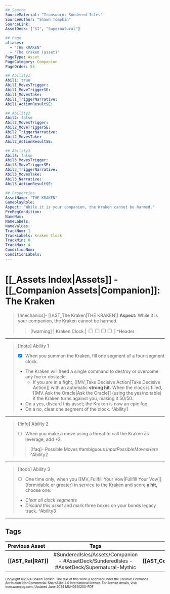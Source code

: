 ```yaml
---
## Source
SourceMaterial: "Ironsworn: Sundered Isles"
SourceAuthor: "Shawn Tompkin"
SourceLink: 
AssetDeck: ["SI", "Supernatural"]

## Page
aliases:
  - "THE KRAKEN"
  - "The Kraken (asset)"
PageType: Asset
PageCategory: Companion
PageOrder: 55

## Ability1
Abil1: true
Abil1_MovesTrigger: 
Abil1_MoveTriggerSE: 
Abil1_MovesTake: 
Abil1_TriggerNarrative: 
Abil1_ActionResultSE: 

## Ability2
Abil2: false
Abil2_MovesTrigger: 
Abil2_MoveTriggerSE: 
Abil2_TriggerNarrative: 
Abil2_MovesTake: 
Abil2_ActionResultSE: 

## Ability3
Abil3: false
Abil3_MovesTrigger: 
Abil3_MoveTriggerSE: 
Abil3_TriggerNarrative: 
Abil3_MovesTake: 
Abil3_Narrative: 
Abil3_ActionResultSE: 

## Properties
AssetName: "THE KRAKEN"
GameplayRole: 
Aspect: "While it is your companion, the Kraken cannot be harmed."
PreReqCondition: 
NameNum: 
NameLabels: 
NameValues: 
TrackNum: 1
TrackLabels: Kraken Clock
TrackMin: 0
TrackMax: 4
ConditionNum: 
ConditionLabels: 
---
```

# [[_Assets Index|Assets]] - [[_Companion Assets|Companion]]: The Kraken

> [!mechanics]- [[AST_The Kraken|THE KRAKEN]]
> **Aspect:** While it is your companion, the Kraken cannot be harmed.
> > [!warning] | Kraken Clock | <input type="checkbox" /><input type="checkbox" /><input type="checkbox" /><input type="checkbox" /> | ^Header
___
> [!note] Ability 1
> - [x] When you summon the Kraken, fill one segment of a four-segment clock.
> - The Kraken will heed a single command to destroy or overcome any foe or obstacle.
> 	- If you are in a fight, [[MV_Take Decisive Action|Take Decisive Action]] with an automatic **strong hit.** 
> When the clock is filled, [[MV_Ask the Oracle|Ask the Oracle]] (using the yes/no table) if the Kraken turns against you, making it 50/50.
> - On a yes, discard this asset; the Kraken is now an epic foe.
> - On a no, clear one segment of the clock. ^Ability1
___
> [!info] Ability 2
> - [ ] When you make a move using a threat to call the Kraken as leverage, add +2. 
> > [!faq]- Possible Moves
> > #ambiguous _InputPossibleMovesHere_ ^Ability2
___
> [!todo] Ability 3
> - [ ] One time only, when you [[MV_Fullfill Your Vow|Fullfill Your Vow]] (formidable or greater) in service to the Kraken and score **a hit,** choose one:
> - _Clear all clock segments_
> - _Discard this asset_ and mark three boxes on your bonds legacy track. ^Ability3
___
## Tags

| Previous Asset | Tags | Next Asset |
| :--- | :---: | ---: |
| **[[AST_Rat\|RAT]]** | #SunderedIsles/Assets/Companion - #AssetDeck/SunderedIsles - #AssetDeck/Supernatural-Mythic | **[[AST_Cohort\|COHORT]]** |

<font size=-2>Copyright ©2024 Shawn Tomkin. The text of this work is licensed under the Creative Commons Attribution-NonCommercial-ShareAlike 4.0 International license. For license details, visit ironswornrpg.com. Updated June 2024 MUH051V200-PDF</font>